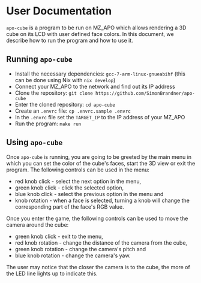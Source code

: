 # User Documentation

`apo-cube` is a program to be run on MZ_APO which allows rendering a 3D cube on
its LCD with user defined face colors. In this document, we describe how to run
the program and how to use it.

## Running `apo-cube`

- Install the necessary dependencies: `gcc-7-arm-linux-gnueabihf` (this can be
  done using Nix with `nix develop`)
- Connect your MZ_APO to the network and find out its IP address
- Clone the repository: `git clone https://github.com/SimonBrandner/apo-cube`
- Enter the cloned repository: `cd apo-cube`
- Create an `.envrc` file: `cp .envrc.sample .envrc`
- In the `.envrc` file set the `TARGET_IP` to the IP address of your MZ_APO
- Run the program: `make run`

## Using `apo-cube`

Once `apo-cube` is running, you are going to be greeted by the main menu in
which you can set the color of the cube's faces, start the 3D view or exit the
program. The following controls can be used in the menu:

- red knob click - select the next option in the menu,
- green knob click - click the selected option,
- blue knob click - select the previous option in the menu and
- knob rotation - when a face is selected, turning a knob will change the
  corresponding part of the face's RGB value.

Once you enter the game, the following controls can be used to move the camera
around the cube:

- green knob click - exit to the menu,
- red knob rotation - change the distance of the camera from the cube,
- green knob rotation - change the camera's pitch and
- blue knob rotation - change the camera's yaw.

The user may notice that the closer the camera is to the cube, the more of the
LED line lights up to indicate this.
